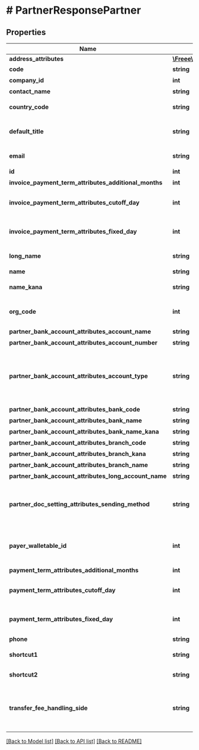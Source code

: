 # # PartnerResponsePartner

## Properties

Name | Type | Description | Notes
------------ | ------------- | ------------- | -------------
**address_attributes** | [**\Freee\Accounting\Model\PartnerResponsePartnerAddressAttributes**](PartnerResponsePartnerAddressAttributes.md) |  | [optional]
**code** | **string** | 取引先コード |
**company_id** | **int** | 事業所ID |
**contact_name** | **string** | 担当者 氏名 | [optional]
**country_code** | **string** | 地域（JP: 国内、ZZ:国外） | [optional]
**default_title** | **string** | 敬称（御中、様、(空白)の3つから選択） | [optional]
**email** | **string** | 担当者 メールアドレス | [optional]
**id** | **int** | 取引先ID |
**invoice_payment_term_attributes_additional_months** | **int** | 支払月 | [optional]
**invoice_payment_term_attributes_cutoff_day** | **int** | 締め日（29, 30, 31日の末日を指定する場合は、32。） | [optional]
**invoice_payment_term_attributes_fixed_day** | **int** | 支払日（29, 30, 31日の末日を指定する場合は、32。） | [optional]
**long_name** | **string** | 正式名称（255文字以内） | [optional]
**name** | **string** | 取引先名 |
**name_kana** | **string** | カナ名称（255文字以内） | [optional]
**org_code** | **int** | 事業所種別（null: 未設定、1: 法人、2: 個人） | [optional]
**partner_bank_account_attributes_account_name** | **string** | 受取人名（カナ） | [optional]
**partner_bank_account_attributes_account_number** | **string** | 口座番号 | [optional]
**partner_bank_account_attributes_account_type** | **string** | 口座種別(ordinary:普通、checking:当座、earmarked:納税準備預金、savings:貯蓄、other:その他) | [optional]
**partner_bank_account_attributes_bank_code** | **string** | 銀行番号 | [optional]
**partner_bank_account_attributes_bank_name** | **string** | 銀行名 | [optional]
**partner_bank_account_attributes_bank_name_kana** | **string** | 銀行名（カナ） | [optional]
**partner_bank_account_attributes_branch_code** | **string** | 支店番号 | [optional]
**partner_bank_account_attributes_branch_kana** | **string** | 支店名（カナ） | [optional]
**partner_bank_account_attributes_branch_name** | **string** | 支店名 | [optional]
**partner_bank_account_attributes_long_account_name** | **string** | 受取人名 | [optional]
**partner_doc_setting_attributes_sending_method** | **string** | 請求書送付方法(email:メール、posting:郵送、email_and_posting:メールと郵送) | [optional]
**payer_walletable_id** | **int** | 振込元口座ID（一括振込ファイル用）:（未設定の場合は、nullです。） | [optional]
**payment_term_attributes_additional_months** | **int** | 支払月 | [optional]
**payment_term_attributes_cutoff_day** | **int** | 締め日（29, 30, 31日の末日を指定する場合は、32。） | [optional]
**payment_term_attributes_fixed_day** | **int** | 支払日（29, 30, 31日の末日を指定する場合は、32。） | [optional]
**phone** | **string** | 電話番号 | [optional]
**shortcut1** | **string** | ショートカット1 (20文字以内) | [optional]
**shortcut2** | **string** | ショートカット2 (20文字以内) | [optional]
**transfer_fee_handling_side** | **string** | 振込手数料負担（一括振込ファイル用）: (振込元(当方): payer, 振込先(先方): payee) | [optional]

[[Back to Model list]](../../README.md#models) [[Back to API list]](../../README.md#endpoints) [[Back to README]](../../README.md)
